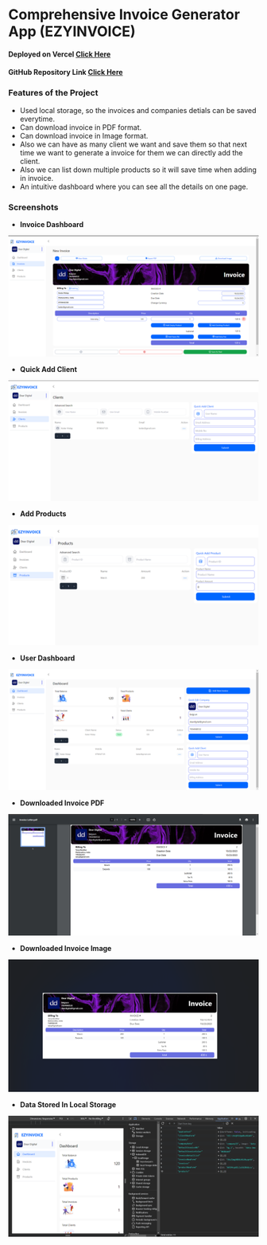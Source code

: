 # Comprehensive Invoice Generator App (EZYINVOICE)

#### Deployed on Vercel [Click Here](https://invoice-generator-ten-iota.vercel.app/)

#### GitHub Repository Link [Click Here](https://github.com/kmalap05/invoice-generator/tree/invoice-generator)

### Features of the Project

- Used local storage, so the invoices and companies detials can be saved everytime.
- Can download invoice in PDF format.
- Can download invoice in Image format.
- Also we can have as many client we want and save them so that next time we want to generate a invoice for them we can directly add the client.
- Also we can list down multiple products so it will save time when adding in invoice.
- An intuitive dashboard where you can see all the details on one page.

### Screenshots

- **Invoice Dashboard**

![Alt text](./images/InvoiceDashboard.png)

- **Quick Add Client**

![Alt text](./images/QuickAddClient.png)

- **Add Products**

![Alt text](./images/QuickAddProducts.png)

- **User Dashboard**

![Alt text](./images/UserDashboard.png)

- **Downloaded Invoice PDF**

![Alt text](./images/InvoicePDF.png)

- **Downloaded Invoice Image**

![Alt text](./images/InvoiceImage.png)

- **Data Stored In Local Storage**

![Alt text](./images/DataInLocalStorage.png)
